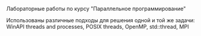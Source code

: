 Лабораторные работы по курсу "Параллельное программирование"

Использованы различные подходы для решения одной и той же задачи: WinAPI threads and processes, POSIX threads, OpenMP, std::thread, MPI
